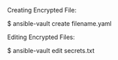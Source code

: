 

Creating Encrypted File:

$ ansible-vault create filename.yaml

Editing Encrypted Files:

$ ansible-vault edit secrets.txt
